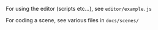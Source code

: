 For using the editor (scripts etc...), see `editor/example.js`

For coding a scene, see various files in `docs/scenes/`
